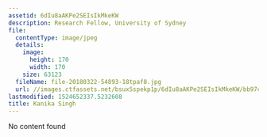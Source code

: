 ```yaml
---
assetid: 6dIu8aAKPe2SEIsIkMkeKW
description: Research Fellow, University of Sydney
file:
  contentType: image/jpeg
  details:
    image:
      height: 170
      width: 170
    size: 63123
  fileName: file-20180322-54893-18tpaf8.jpg
  url: //images.ctfassets.net/bsux5spekp1p/6dIu8aAKPe2SEIsIkMkeKW/bb97c3557fd2f3a6ca47e4489ee3e329/file-20180322-54893-18tpaf8.jpg
lastmodified: 1524652337.5232608
title: Kanika Singh
---
```

No content found